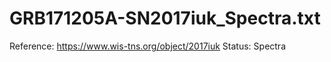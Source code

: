 # GRB171205A-SN2017iuk_Spectra.txt

Reference: https://www.wis-tns.org/object/2017iuk
Status: Spectra